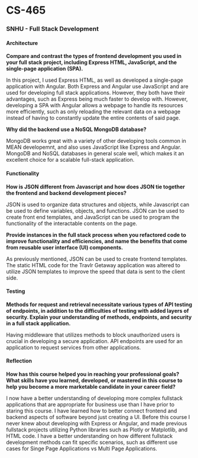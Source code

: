 # CS-465
### SNHU - Full Stack Development

#### Architecture

**Compare and contrast the types of frontend development you used in your full stack project, including Express HTML, JavaScript, and the single-page application (SPA).**

In this project, I used Express HTML, as well as developed a single-page application with Angular. Both Express and Angular use JavaScript and are used for developing full stack applications. However, they both have their advantages, such as Express being much faster to develop with. However, developing a SPA with Angular allows a webpage to handle its resources more efficiently, such as only reloading the relevant data on a webpage instead of having to constantly update the entire contents of said page. 
  
**Why did the backend use a NoSQL MongoDB database?**

MongoDB works great with a variety of other developing tools common in MEAN developemnt, and also uses JavaScript like Express and Angular. MongoDB and NoSQL databases in general scale well, which makes it an excellent choice for a scalable full-stack application. 

#### Functionality

**How is JSON different from Javascript and how does JSON tie together the frontend and backend development pieces?**

JSON is used to organize data structures and objects, while Javascript can be used to define variables, objects, and functions. JSON can be used to create front end templates, and JavaScript can be used to program the functionality of the interactable contents on the page. 

**Provide instances in the full stack process when you refactored code to improve functionality and efficiencies, and name the benefits that come from reusable user interface (UI) components.**

As previously mentioned, JSON can be used to create frontend templates. The static HTML code for the Travlr Getaway application was altered to utilize JSON templates to improve the speed that data is sent to the client side. 

#### Testing

**Methods for request and retrieval necessitate various types of API testing of endpoints, in addition to the difficulties of testing with added layers of security. Explain your understanding of methods, endpoints, and security in a full stack application.**

Having middleware that utilizes methods to block unauthorized users is crucial in developing a secure application.  API endpoints are used for an application to request services from other applications. 

#### Reflection

**How has this course helped you in reaching your professional goals? What skills have you learned, developed, or mastered in this course to help you become a more marketable candidate in your career field?**

I now have a better understanding of developing more complex fullstack applications that are appropriate for business use than I have prior to staring this course. I have learned how to better connect frontend and backend aspects of software beyond just creating a UI. Before this course I never knew about developing with Express or Angular, and made previous fullstack projects utilizing Python libraries such as Plotly or Matplotlib, and HTML code. I have a better understanding on how different fullstack development methods can fit specific scenarios, such as different use cases for Singe Page Applications vs Multi Page Applications. 
